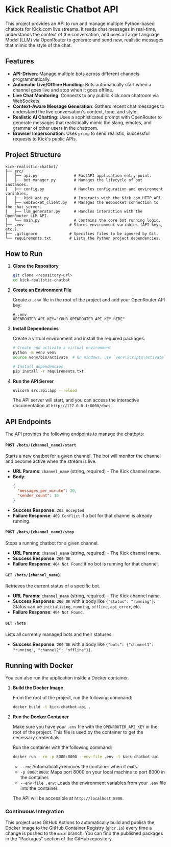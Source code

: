 # Kick Realistic Chatbot API

This project provides an API to run and manage multiple Python-based chatbots for Kick.com live streams. It reads chat messages in real-time, understands the context of the conversation, and uses a Large Language Model (LLM) via OpenRouter to generate and send new, realistic messages that mimic the style of the chat.

## Features

- **API-Driven**: Manage multiple bots across different channels programmatically.
- **Automatic Live/Offline Handling**: Bots automatically start when a channel goes live and stop when it goes offline.
- **Live Chat Monitoring**: Connects to any public Kick.com chatroom via WebSockets.
- **Context-Aware Message Generation**: Gathers recent chat messages to understand the live conversation's context, tone, and style.
- **Realistic AI Chatting**: Uses a sophisticated prompt with OpenRouter to generate messages that realistically mimic the slang, emotes, and grammar of other users in the chatroom.
- **Browser Impersonation**: Uses `primp` to send realistic, successful requests to Kick's public APIs.

## Project Structure

```
kick-realistic-chatbot/
├── src/
│   ├── api.py                # FastAPI application entry point.
│   ├── bot_manager.py        # Manages the lifecycle of bot instances.
│   ├── config.py             # Handles configuration and environment variables.
│   ├── kick_api.py           # Interacts with the Kick.com HTTP API.
│   ├── websocket_client.py   # Manages the WebSocket connection to the chat server.
│   ├── llm_generator.py      # Handles interaction with the OpenRouter LLM API.
│   └── main.py               # Contains the core bot running logic.
├── .env                    # Stores environment variables (API keys, etc.).
├── .gitignore              # Specifies files to be ignored by Git.
└── requirements.txt        # Lists the Python project dependencies.
```

## How to Run

1.  **Clone the Repository**

    ```bash
    git clone <repository-url>
    cd kick-realistic-chatbot
    ```

2.  **Create an Environment File**

    Create a `.env` file in the root of the project and add your OpenRouter API key:

    ```env
    # .env
    OPENROUTER_API_KEY="YOUR_OPENROUTER_API_KEY_HERE"
    ```

3.  **Install Dependencies**

    Create a virtual environment and install the required packages.

    ```bash
    # Create and activate a virtual environment
    python -m venv venv
    source venv/bin/activate  # On Windows, use `venv\Scripts\activate`

    # Install dependencies
    pip install -r requirements.txt
    ```

4.  **Run the API Server**

    ```bash
    uvicorn src.api:app --reload
    ```
    The API server will start, and you can access the interactive documentation at `http://127.0.0.1:8000/docs`.

## API Endpoints

The API provides the following endpoints to manage the chatbots:

#### `POST /bots/{channel_name}/start`

Starts a new chatbot for a given channel. The bot will monitor the channel and become active when the stream is live.

-   **URL Params**: `channel_name` (string, required) - The Kick channel name.
-   **Body**: 
    ```json
    {
      "messages_per_minute": 20,
      "sender_count": 10
    }
    ```
-   **Success Response**: `202 Accepted`
-   **Failure Response**: `409 Conflict` if a bot for that channel is already running.

#### `POST /bots/{channel_name}/stop`

Stops a running chatbot for a given channel.

-   **URL Params**: `channel_name` (string, required) - The Kick channel name.
-   **Success Response**: `200 OK`
-   **Failure Response**: `404 Not Found` if no bot is running for that channel.

#### `GET /bots/{channel_name}`

Retrieves the current status of a specific bot.

-   **URL Params**: `channel_name` (string, required) - The Kick channel name.
-   **Success Response**: `200 OK` with a body like `{"status": "running"}`. Status can be `initializing`, `running`, `offline`, `api_error`, etc.
-   **Failure Response**: `404 Not Found`.

#### `GET /bots`

Lists all currently managed bots and their statuses.

-   **Success Response**: `200 OK` with a body like `{"bots": {"channel1": "running", "channel2": "offline"}}`.

## Running with Docker

You can also run the application inside a Docker container.

1.  **Build the Docker Image**

    From the root of the project, run the following command:
    ```bash
    docker build -t kick-chatbot-api .
    ```

2.  **Run the Docker Container**

    Make sure you have your `.env` file with the `OPENROUTER_API_KEY` in the root of the project. This file is used by the container to get the necessary credentials.

    Run the container with the following command:
    ```bash
    docker run --rm -p 8000:8000 --env-file .env -t kick-chatbot-api
    ```
    - `--rm`: Automatically removes the container when it exits.
    - `-p 8000:8000`: Maps port 8000 on your local machine to port 8000 in the container.
    - `--env-file .env`: Loads the environment variables from your `.env` file into the container.

    The API will be accessible at `http://localhost:8000`.

### Continuous Integration

This project uses GitHub Actions to automatically build and publish the Docker image to the GitHub Container Registry (`ghcr.io`) every time a change is pushed to the `main` branch. You can find the published packages in the "Packages" section of the GitHub repository. 